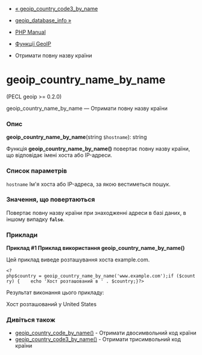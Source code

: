 - [« geoip_country_code3_by_name](function.geoip-country-code3-by-name.md)
- [geoip_database_info »](function.geoip-database-info.md)

- [PHP Manual](index.md)
- [Функції GeoIP](ref.geoip.md)
- Отримати повну назву країни

# geoip_country_name_by_name

(PECL geoip \>= 0.2.0)

geoip_country_name_by_name — Отримати повну назву країни

### Опис

**geoip_country_name_by_name**(string `$hostname`): string

Функція **geoip_country_name_by_name()** повертає повну назву
країни, що відповідає імені хоста або IP-адреси.

### Список параметрів

`hostname`
Ім'я хоста або IP-адреса, за якою вестиметься пошук.

### Значення, що повертаються

Повертає повну назву країни при знаходженні адреси в базі даних,
в іншому випадку **`false`**.

### Приклади

**Приклад #1 Приклад використання **geoip_country_name_by_name()****

Цей приклад виведе розташування хоста example.com.

` <?php$country = geoip_country_name_by_name('www.example.com');if ($country) {    echo 'Хост розташований в ' . $country;}?> `

Результат виконання цього прикладу:

Хост розташований у United States

### Дивіться також

- [geoip_country_code_by_name()](function.geoip-country-code-by-name.md) -
Отримати двосимвольний код країни
- [geoip_country_code3_by_name()](function.geoip-country-code3-by-name.md) -
Отримати трисимвольний код країни

